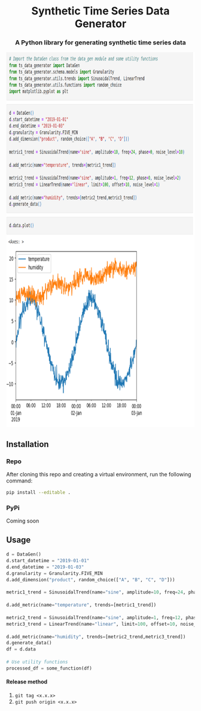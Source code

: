 <!-- html title in the middle -->
<p style="text-align: center;">
    <h1 align="center">Synthetic Time Series Data Generator</h1>
    <h3 align="center">A Python library for generating synthetic time series data</h3>
</p>
<p align="center">
<img src="https://github.com/manojmanivannan/ts-data-generator/raw/main/notebooks/image.png" alt="MarineGEO circle logo" style="height: 1000px; width:800px;"/>
</p>


<!-- insert image from notebooks directory -->



## Installation

### Repo
After cloning this repo and creating a virtual environment, run the following command:
```bash
pip install --editable .
```
### PyPi
Coming soon


## Usage

```python
d = DataGen()
d.start_datetime = "2019-01-01"
d.end_datetime = "2019-01-03"
d.granularity = Granularity.FIVE_MIN
d.add_dimension("product", random_choice(["A", "B", "C", "D"]))

metric1_trend = SinusoidalTrend(name="sine", amplitude=10, freq=24, phase=0, noise_level=10)

d.add_metric(name="temperature", trends=[metric1_trend])

metric2_trend = SinusoidalTrend(name="sine", amplitude=1, freq=12, phase=0, noise_level=2)
metric3_trend = LinearTrend(name="linear", limit=100, offset=10, noise_level=1)

d.add_metric(name="humidity", trends=[metric2_trend,metric3_trend])
d.generate_data()
df = d.data

# Use utility functions
processed_df = some_function(df)
```

#### Release method
1. `git tag <x.x.x>`
2. `git push origin <x.x.x>`